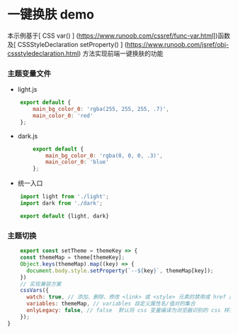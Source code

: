 # 一键换肤 demo
本示例基于[ CSS var() ] (https://www.runoob.com/cssref/func-var.html])函数   
及[ CSSStyleDeclaration setProperty() ] (https://www.runoob.com/jsref/obj-cssstyledeclaration.html) 方法实现前端一键换肤的功能

### 主题变量文件
-  light.js
```js
    export default {
        main_bg_color_0: 'rgba(255, 255, 255, .7)',
        main_color_0: 'red'
    };
```
-  dark.js
```js
        export default {
            main_bg_color_0: 'rgba(0, 0, 0, .3)',
            main_color_0: 'blue'
        };
```
- 统一入口
```js
    import light from './light';
    import dark from './dark';

    export default {light, dark}
```

### 主题切换

```js
    export const setTheme = themeKey => {
    const themeMap = theme[themeKey];
    Object.keys(themeMap).map((key) => {
      document.body.style.setProperty(`--${key}`, themeMap[key]);
    })
    // 实现兼容方案
    cssVars({
      watch: true, // 添加、删除、修改 <link> 或 <style> 元素的禁用或 href 属性时，ponyfill 将自行调用    
      variables: themeMap, // variables 自定义属性名/值对的集合
      onlyLegacy: false, // false  默认将 css 变量编译为浏览器识别的 css 样式 ；true 当浏览器不支持css变量的时候将css变量编译为识别的css  
    });
}
```